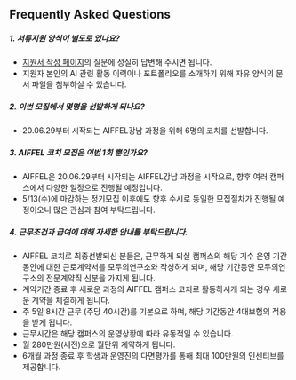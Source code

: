 
## Frequently Asked Questions

##### **1. 서류지원 양식이 별도로 있나요?**
 - [지원서 작성 페이지](http://bit.ly/2FgqRTD)의 질문에 성실히 답변해 주시면 됩니다.
 - 지원자 본인의 AI 관련 활동 이력이나 포트폴리오를 소개하기 위해 자유 양식의 문서 파일을 첨부하실 수 있습니다.

##### **2. 이번 모집에서 몇명을 선발하게 되나요?**
 - 20.06.29부터 시작되는 AIFFEL강남 과정을 위해 6명의 코치를 선발합니다.
 
##### **3. AIFFEL 코치 모집은 이번 1회 뿐인가요?**
 - AIFFEL은 20.06.29부터 시작되는 AIFFEL강남 과정을 시작으로, 향후 여러 캠퍼스에서 다양한 일정으로 진행될 예정입니다.
 - 5/13(수)에 마감하는 정기모집 이후에도 향후 수시로 동일한 모집절차가 진행될 예정이오니 많은 관심과 참여 부탁드립니다.

##### **4. 근무조건과 급여에 대해 자세한 안내를 부탁드립니다.**
 - AIFFEL 코치로 최종선발되신 분들은, 근무하게 되실 캠퍼스의 해당 기수 운영 기간동안에 대한 근로계약서를 모두의연구소와 작성하게 되며, 해당 기간동안 모두의연구소의 전문계약직 신분을 가지게 됩니다.
 - 계약기간 종료 후 새로운 과정의 AIFFEL 캠퍼스 코치로 활동하시게 되는 경우 새로운 계약을 체결하게 됩니다.
 - 주 5일 8시간 근무 (주당 40시간)를 기본으로 하며, 해당 기간동안 4대보험의 적용을 받게 됩니다.
 - 근무시간은 해당 캠퍼스의 운영상황에 따라 유동적일 수 있습니다. 
 - 월 280만원(세전)으로 월단위 계약하게 됩니다.
 - 6개월 과정 종료 후 학생과 운영진의 다면평가를 통해 최대 100만원의 인센티브를 제공합니다.
